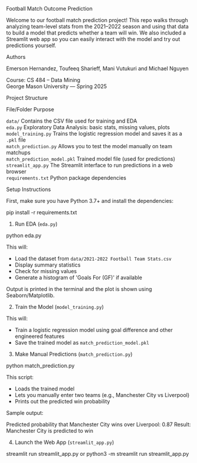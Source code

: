Football Match Outcome Prediction

Welcome to our football match prediction project! This repo walks through analyzing team-level stats from the 2021–2022 season and using that data to build a model that predicts whether a team will win. We also included a Streamlit web app so you can easily interact with the model and try out predictions yourself.

 Authors

Emerson Hernandez, Toufeeq Sharieff, Mani Vutukuri and Michael Nguyen

Course: CS 484 – Data Mining  
George Mason University — Spring 2025

 Project Structure

File/Folder                 Purpose                                                                 

 `data/`                    Contains the CSV file used for training and EDA                        
 `eda.py`                   Exploratory Data Analysis: basic stats, missing values, plots          
 `model_training.py`        Trains the logistic regression model and saves it as a `.pkl` file     
 `match_prediction.py`      Allows you to test the model manually on team matchups                 
 `match_prediction_model.pkl`  Trained model file (used for predictions)                          
 `streamlit_app.py`         The Streamlit interface to run predictions in a web browser            
 `requirements.txt`         Python package dependencies                                                  


 Setup Instructions

First, make sure you have Python 3.7+ and install the dependencies:


pip install -r requirements.txt


 1. Run EDA (`eda.py`)


python eda.py


This will:
- Load the dataset from `data/2021-2022 Football Team Stats.csv`
- Display summary statistics
- Check for missing values
- Generate a histogram of 'Goals For (GF)' if available

Output is printed in the terminal and the plot is shown using Seaborn/Matplotlib.

 2. Train the Model (`model_training.py`)



This will:
- Train a logistic regression model using goal difference and other engineered features
- Save the trained model as `match_prediction_model.pkl`

 3. Make Manual Predictions (`match_prediction.py`)


python match_prediction.py 


This script:
- Loads the trained model
- Lets you manually enter two teams (e.g., Manchester City vs Liverpool)
- Prints out the predicted win probability

Sample output:


Predicted probability that Manchester City wins over Liverpool: 0.87
Result: Manchester City is predicted to win


4. Launch the Web App (`streamlit_app.py`)


streamlit run streamlit_app.py
or 
python3 -m streamlit run streamlit_app.py



